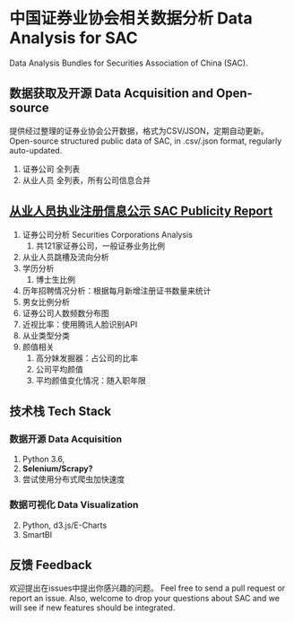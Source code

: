 # 中国证券业协会相关数据分析 Data Analysis for SAC
Data Analysis Bundles for Securities Association of China (SAC).

## 数据获取及开源 Data Acquisition and Open-source
提供经过整理的证券业协会公开数据，格式为CSV/JSON，定期自动更新。
Open-source structured public data of SAC, in .csv/.json format, regularly auto-updated.
1. 证券公司
全列表
2. 从业人员
全列表，所有公司信息合并


## [从业人员执业注册信息公示 SAC Publicity Report](http://person.sac.net.cn/pages/registration/sac-publicity-report.html)
1. 证券公司分析 Securities Corporations Analysis
    1. 共121家证券公司，一般证券业务比例
1. 从业人员跳槽及流向分析
2. 学历分析
    1. 博士生比例
3. 历年招聘情况分析：根据每月新增注册证书数量来统计
4. 男女比例分析
5. 证券公司人数频数分布图
6. 近视比率：使用腾讯人脸识别API
7. 从业类型分类
8. 颜值相关
    1. 高分妹发掘器：占公司的比率
    2. 公司平均颜值
    3. 平均颜值变化情况：随入职年限

## 技术栈 Tech Stack
### 数据开源 Data Acquisition
1. Python 3.6, 
2. **Selenium/Scrapy?**
3. 尝试使用分布式爬虫加快速度

### 数据可视化 Data Visualization
2. Python, d3.js/E-Charts
1. SmartBI

## 反馈 Feedback
欢迎提出在issues中提出你感兴趣的问题。 Feel free to send a pull request or report an issue. Also, welcome to drop your questions about SAC and we will see if new features should be integrated.  
